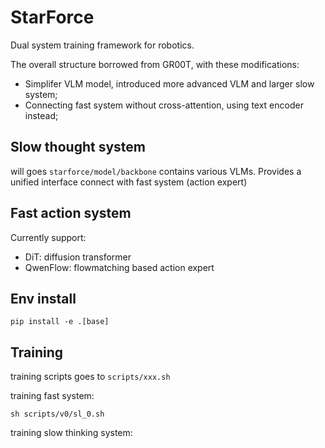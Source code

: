 # StarForce

Dual system training framework for robotics.

The overall structure borrowed from GR00T, with these modifications:

- Simplifer VLM model, introduced more advanced VLM and larger slow system;
- Connecting fast system without cross-attention, using text encoder instead;



## Slow thought system

will goes `starforce/model/backbone` contains various VLMs. Provides a unified interface connect with fast system (action expert)



## Fast action system

Currently support:

- DiT: diffusion transformer
- QwenFlow: flowmatching based action expert



## Env install

```
pip install -e .[base]
```




## Training

training scripts goes to `scripts/xxx.sh`

training fast system:

```
sh scripts/v0/sl_0.sh

```

training slow thinking system:






